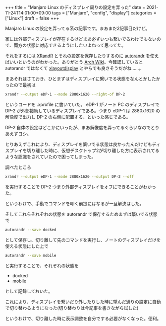 +++
title = "Manjaro Linux のディスプレイ周りの設定を弄った"
date = 2021-11-24T14:01:00+09:00
tags = ["Manjaro", "config", "display"]
categories = ["Linux"]
draft = false
+++

Manjaro Linux の設定を弄ってる系の記事です。まあまだ2記事目だけど。

家には外部ディスプレイが存在するけどまあ必ずいつも繋いでるわけでもないので、両方の状態に対応できるようにしたいよねって思ってた。

それをするには [XRandR](https://www.x.org/wiki/Projects/XRandR/) とそれの設定を保存したりするのに [autorandr](https://github.com/phillipberndt/autorandr) を使えばいいというのがわかった。ありがとう [Arch Wiki](https://wiki.archlinux.jp/index.php/Xrandr)。今確認していると autorandr ではなくて [xlayoutdisplay](https://github.com/alex-courtis/xlayoutdisplay) とやらでも良さそうだがね……。

まあそれはさておき、ひとまずはディスプレイに繋いでる状態をなんとかしたかったので最初は

```sh
xrandr --output eDP-1 --mode 2880x1620 --right-of DP-2
```

というコードを .xprofile に書いていた。
eDP-1 がノート PC のディスプレイで DP-2 が外部接続しているディスプレイである。つまり eDP-1 は 2880x1620 の解像度で出力し
DP-2 の右側に配置する、といった感じである。

DP-2 自体の設定はどこかにいったが、まあ解像度を弄ってるぐらいなのでとりあえずヨシ。

とりあえずこれにより、ディスプレイを繋いでる状態は良かったんだけどもディスプレイを切り離した時に、仮想デスクトップ2が切り離した方に表示されてるような認識をされていたので困ってしまった。

調べたところ

```sh
xrandr --output eDP-1 --mode 2880x1620 --output DP-2 --off
```

を実行することで DP-2 つまり外部ディスプレイをオフにできることがわかった。

というわけで、手動でコマンドを叩く前提にはなるが一旦解決はした。

そしてこれらそれぞれの状態を autorandr で保存するためまずは繋いでる状態で

```sh
autorandr --save docked
```

として保存し、切り離して先のコマンドを実行し、ノートのディスプレイだけを使える状態にした上で

```sh
autorandr --save mobile
```

と実行することで、それぞれの状態を

-   docked
-   mobile

として記録しておいた。

これにより、ディスプレイを繋いだり外したりした時に望んだ通りの設定に自動で切り替わるようになった(切り替わりは今記事を書きながら試した)

というわけで、切り離した時に表示調整を自分でする必要がなくなった。便利。
